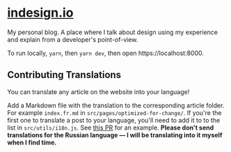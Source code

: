# [indesign.io](https://indesign.io/)

My personal blog. A place where I talk about design using my experience and explain from a developer's point-of-view.

To run locally, `yarn`, then `yarn dev`, then open https://localhost:8000.

## Contributing Translations

You can translate any article on the website into your language!

Add a Markdown file with the translation to the corresponding article folder. For example `index.fr.md` in `src/pages/optimized-for-change/`. If you're the first one to translate a post to your language, you'll need to add it to to the list in `src/utils/i18n.js`. See [this PR](https://github.com/gaearon/indesign.io/pull/159) for an example. **Please don't send translations for the Russian language — I will be translating into it myself when I find time.**
